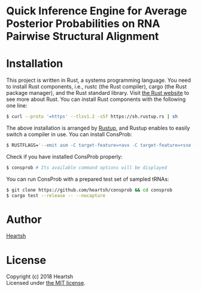 # Quick Inference Engine for Average Posterior Probabilities on RNA Pairwise Structural Alignment
# Installation
This project is written in Rust, a systems programming language.
You need to install Rust components, i.e., rustc (the Rust compiler), cargo (the Rust package manager), and the Rust standard library.
Visit [the Rust website](https://www.rust-lang.org) to see more about Rust.
You can install Rust components with the following one line:
```bash
$ curl --proto '=https' --tlsv1.2 -sSf https://sh.rustup.rs | sh
```
The above installation is arranged by [Rustup](https://github.com/rust-lang-nursery/rustup.rs), and Rustup enables to easily switch a compiler in use.
You can install ConsProb: 
```bash
$ RUSTFLAGS='--emit asm -C target-feature=+avx -C target-feature=+sse -C target-feature=+mmx' cargo install consprob # AVX, SSE, and MMX enabled for rustc
```
Check if you have installed ConsProb properly:
```bash
$ consprob # Its available command options will be displayed
```
You can run ConsProb with a prepared test set of sampled tRNAs:
```bash
$ git clone https://github.com/heartsh/consprob && cd consprob
$ cargo test --release -- --nocapture
```

# Author
[Heartsh](https://github.com/heartsh)

# License
Copyright (c) 2018 Heartsh  
Licensed under [the MIT license](http://opensource.org/licenses/MIT).
